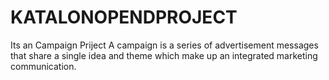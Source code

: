 # KATALONOPENDPROJECT
Its an Campaign Priject 
A campaign is a series of advertisement messages that share a single idea and theme which make up an integrated marketing communication.
